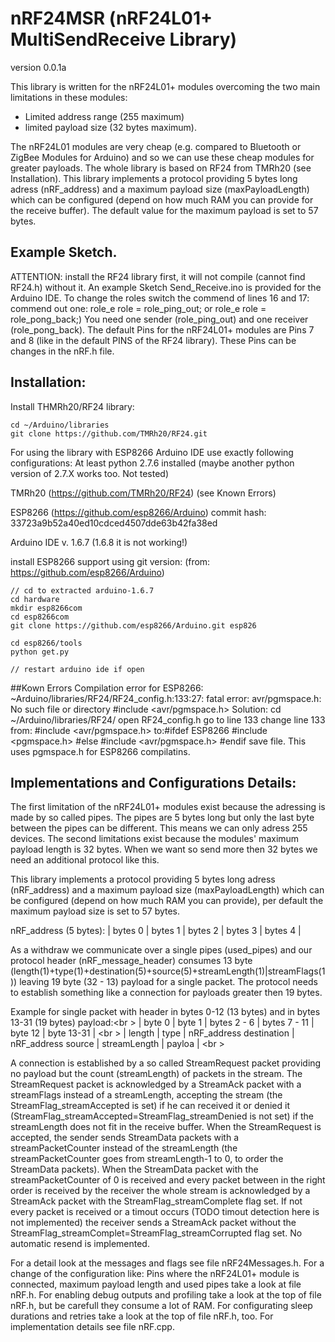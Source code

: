 # nRF24MSR (nRF24L01+ MultiSendReceive Library)
version 0.0.1a

This library is written for the nRF24L01+ modules overcoming the two main limitations in these modules:
 - Limited address range (255 maximum)
 - limited payload size (32 bytes maximum).

The nRF24L01 modules are very cheap (e.g. compared to Bluetooth or ZigBee Modules for Arduino) and so we can use these cheap modules for greater payloads.
The whole library is based on RF24 from TMRh20 (see Installation).
This library implements a protocol providing 5 bytes long adress (nRF_address) and a maximum payload size (maxPayloadLength) which can be configured (depend on how much RAM you can provide for the receive buffer).
The default value for the maximum payload is set to 57 bytes.

## Example Sketch.
ATTENTION: install the RF24 library first, it will not compile (cannot find RF24.h) without it.
An example Sketch Send_Receive.ino is provided for the Arduino IDE.
To change the roles switch the commend of lines 16 and 17:
commend out one:
 role_e role = role_ping_out;
 or 
 role_e role = role_pong_back;)
You need one sender (role_ping_out) and one receiver (role_pong_back).
The default Pins for the nRF24L01+ modules are Pins 7 and 8 (like in the default PINS of the RF24 library). These Pins can be changes in the nRF.h file.

## Installation:

Install THMRh20/RF24 library:

	cd ~/Arduino/libraries
	git clone https://github.com/TMRh20/RF24.git

For using the library with ESP8266 Arduino IDE use exactly following configurations:
At least python 2.7.6 installed (maybe another python version of 2.7.X works too. Not tested)

TMRh20 (https://github.com/TMRh20/RF24) (see Known Errors)

ESP8266 (https://github.com/esp8266/Arduino) commit hash: 33723a9b52a40ed10cdced4507dde63b42fa38ed

Arduino IDE v. 1.6.7 (1.6.8 it is not working!)

install ESP8266 support using git version:
(from: https://github.com/esp8266/Arduino)

	// cd to extracted arduino-1.6.7
	cd hardware
	mkdir esp8266com
	cd esp8266com
	git clone https://github.com/esp8266/Arduino.git esp826

	cd esp8266/tools
	python get.py

	// restart arduino ide if open

##Kown Errors
Compilation error for ESP8266:
~Arduino/libraries/RF24/RF24_config.h:133:27: fatal error: avr/pgmspace.h: No such file or directory
  #include <avr/pgmspace.h>
Solution:
cd ~/Arduino/libraries/RF24/
open RF24_config.h
	go to line 133
	change line 133 from: 	#include \<avr/pgmspace.h\> 
	to:#ifdef ESP8266 #include \<pgmspace.h\> #else #include \<avr/pgmspace.h\> #endif
	save file.
This uses pgmspace.h for ESP8266 compilatins.
	
## Implementations and Configurations Details:

The first limitation of the nRF24L01+ modules exist because the adressing is made by so called pipes. The pipes are 5 bytes long but only the last byte between the pipes can be different. This means we can only adress 255 devices.
The second limitations exist because the modules' maximum payload length is 32 bytes. When we want so send more then 32 bytes we need an additional protocol like this.

This library implements a protocol providing 5 bytes long adress (nRF_address) and a maximum payload size (maxPayloadLength) which can be configured (depend on how much RAM you can provide), per default the maximum payload size is set to 57 bytes.

nRF_address (5 bytes):
| bytes 0 | bytes 1 | bytes 2 | bytes 3 | bytes 4 |

As a withdraw we communicate over a single pipes (used_pipes) and our protocol header (nRF_message_header) consumes 13 byte (length(1)+type(1)+destination(5)+source(5)+streamLength(1)|streamFlags(1)) leaving 19 byte (32 - 13) payload for a single packet. The protocol needs to establish something like a connection for payloads greater then 19 bytes.

Example for single packet with header in bytes 0-12 (13 bytes) and in bytes 13-31 (19 bytes) payload:<br \>
| byte 0 | byte 1 | bytes 2 - 6		    | bytes 7 - 11	 | byte 12	| byte 13-31	| <br \>
| length | type   | nRF_address destination | nRF_address source | streamLength | payloa	| <br \>

A connection is established by a so called StreamRequest packet providing no payload but the count (streamLength) of packets in the stream.
The StreamRequest packet is acknowledged by a StreamAck packet with a streamFlags instead of a streamLength, accepting the stream (the StreamFlag_streamAccepted is set) if he can received it or denied it (StreamFlag_streamAccepted=StreamFlag_streamDenied is not set) if the streamLength does not fit in the receive buffer.
When the StreamRequest is accepted, the sender sends StreamData packets with a streamPacketCounter instead of the streamLength (the streamPacketCounter goes from streamLength-1 to 0, to order the StreamData packets). When the StreamData packet with the streamPacketCounter of 0 is received and every packet between in the right order is received by the receiver the whole stream is acknowledged by a StreamAck packet with the StreamFlag_streamComplete flag set. If not every packet is received or a timout occurs (TODO timout detection here is not implemented) the receiver sends a StreamAck packet without the StreamFlag_streamComplet=StreamFlag_streamCorrupted flag set. No automatic resend is implemented.

For a detail look at the messages and flags see file nRF24Messages.h.
For a change of the configuration like: Pins where the nRF24L01+ module is connected, maximum payload length and used pipes take a look at file nRF.h.
For enabling debug outputs and profiling take a look at the top of file nRF.h, but be carefull they consume a lot of RAM.
For configurating sleep durations and retries take a look at the top of file nRF.h, too.
For implementation details see file nRF.cpp.


